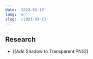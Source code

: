 ```yaml
---
date: '2023-03-13'
lang: 'en'
slug: '/2023-03-13'
---
```


## Research

- [[Add Shadow to Transparent PNG]]
